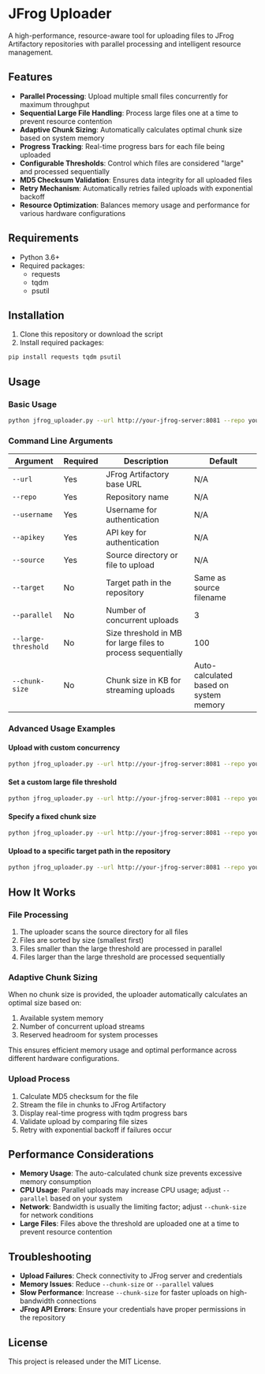# JFrog Uploader

A high-performance, resource-aware tool for uploading files to JFrog Artifactory repositories with parallel processing and intelligent resource management.

## Features

- **Parallel Processing**: Upload multiple small files concurrently for maximum throughput
- **Sequential Large File Handling**: Process large files one at a time to prevent resource contention
- **Adaptive Chunk Sizing**: Automatically calculates optimal chunk size based on system memory
- **Progress Tracking**: Real-time progress bars for each file being uploaded
- **Configurable Thresholds**: Control which files are considered "large" and processed sequentially
- **MD5 Checksum Validation**: Ensures data integrity for all uploaded files
- **Retry Mechanism**: Automatically retries failed uploads with exponential backoff
- **Resource Optimization**: Balances memory usage and performance for various hardware configurations

## Requirements

- Python 3.6+
- Required packages:
  - requests
  - tqdm
  - psutil

## Installation

1. Clone this repository or download the script
2. Install required packages:

```bash
pip install requests tqdm psutil
```

## Usage

### Basic Usage

```bash
python jfrog_uploader.py --url http://your-jfrog-server:8081 --repo your-repo --username admin --apikey your-api-key --source ./your_files
```

### Command Line Arguments

| Argument | Required | Description | Default |
|----------|----------|-------------|---------|
| `--url` | Yes | JFrog Artifactory base URL | N/A |
| `--repo` | Yes | Repository name | N/A |
| `--username` | Yes | Username for authentication | N/A |
| `--apikey` | Yes | API key for authentication | N/A |
| `--source` | Yes | Source directory or file to upload | N/A |
| `--target` | No | Target path in the repository | Same as source filename |
| `--parallel` | No | Number of concurrent uploads | 3 |
| `--large-threshold` | No | Size threshold in MB for large files to process sequentially | 100 |
| `--chunk-size` | No | Chunk size in KB for streaming uploads | Auto-calculated based on system memory |

### Advanced Usage Examples

#### Upload with custom concurrency

```bash
python jfrog_uploader.py --url http://your-jfrog-server:8081 --repo your-repo --username admin --apikey your-api-key --source ./your_files --parallel 5
```

#### Set a custom large file threshold

```bash
python jfrog_uploader.py --url http://your-jfrog-server:8081 --repo your-repo --username admin --apikey your-api-key --source ./your_files --large-threshold 500
```

#### Specify a fixed chunk size

```bash
python jfrog_uploader.py --url http://your-jfrog-server:8081 --repo your-repo --username admin --apikey your-api-key --source ./your_files --chunk-size 8192
```

#### Upload to a specific target path in the repository

```bash
python jfrog_uploader.py --url http://your-jfrog-server:8081 --repo your-repo --username admin --apikey your-api-key --source ./your_files --target path/in/repo
```

## How It Works

### File Processing

1. The uploader scans the source directory for all files
2. Files are sorted by size (smallest first)
3. Files smaller than the large threshold are processed in parallel
4. Files larger than the large threshold are processed sequentially

### Adaptive Chunk Sizing

When no chunk size is provided, the uploader automatically calculates an optimal size based on:

1. Available system memory
2. Number of concurrent upload streams
3. Reserved headroom for system processes

This ensures efficient memory usage and optimal performance across different hardware configurations.

### Upload Process

1. Calculate MD5 checksum for the file
2. Stream the file in chunks to JFrog Artifactory
3. Display real-time progress with tqdm progress bars
4. Validate upload by comparing file sizes
5. Retry with exponential backoff if failures occur

## Performance Considerations

- **Memory Usage**: The auto-calculated chunk size prevents excessive memory consumption
- **CPU Usage**: Parallel uploads may increase CPU usage; adjust `--parallel` based on your system
- **Network**: Bandwidth is usually the limiting factor; adjust `--chunk-size` for network conditions
- **Large Files**: Files above the threshold are uploaded one at a time to prevent resource contention

## Troubleshooting

- **Upload Failures**: Check connectivity to JFrog server and credentials
- **Memory Issues**: Reduce `--chunk-size` or `--parallel` values
- **Slow Performance**: Increase `--chunk-size` for faster uploads on high-bandwidth connections
- **JFrog API Errors**: Ensure your credentials have proper permissions in the repository

## License

This project is released under the MIT License.
